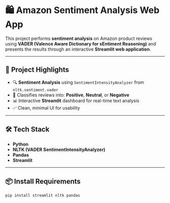 # 🛍️ Amazon Sentiment Analysis Web App

This project performs **sentiment analysis** on Amazon product reviews using **VADER (Valence Aware Dictionary for sEntiment Reasoning)** and presents the results through an interactive **Streamlit web application**.

---

## 🌟 Project Highlights

- 🔍 **Sentiment Analysis** using `SentimentIntensityAnalyzer` from `nltk.sentiment.vader`
- 🧠 Classifies reviews into: **Positive**, **Neutral**, or **Negative**
- 📊 Interactive **Streamlit** dashboard for real-time text analysis
- ✅ Clean, minimal UI for usability

---

## 🛠️ Tech Stack

- **Python**
- **NLTK (VADER SentimentIntensityAnalyzer)**
- **Pandas**
- **Streamlit**

---

## 📦 Install Requirements

```bash
pip install streamlit nltk pandas

